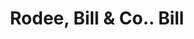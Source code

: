 ---
doi: 10.7916/D8WD5BMB
date_other: '1890'
date_other_textual: 1890-1899
form: printed ephemera
genre:
- Invoices
name:
- Rodee, Bill & Co.
object_in_context_url: https://biggert.cul.columbia.edu/items/view/ave_biggert_01178
subject_hierarchical_geographic:
- Ogdensburg, New York, United States
subject_name:
- Rodee, Bill & Co.
title: Rodee, Bill & Co.. Bill
sort_title: Rodee, Bill & Co.. Bill
call_number: ave_biggert_01178
coordinates:
- 44.7,-75.48333333333333
pid: ave_biggert_01178
identifiers: ave_biggert_01178
thumbnail: https://derivativo-1.library.columbia.edu/iiif/2/ldpd:343449/full/!256,256/0/native.jpg
permalink: "/items/ave_biggert_01178/"
layout: iiif-image-page
---